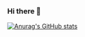 ### Hi there 👋

[![Anurag's GitHub stats](https://github-readme-stats.vercel.app/api?username=akhimji)](https://github.com/anuraghazra/github-readme-stats)

<!--
**akhimji/akhimji** is a ✨ _special_ ✨ repository because its `README.md` (this file) appears on your GitHub profile.

Here are some ideas to get you started:

- 🔭 I’m currently working on ...
- 🌱 I’m currently learning ...
- 👯 I’m looking to collaborate on ...
- 🤔 I’m looking for help with ...
- 💬 Ask me about ...
- 📫 How to reach me: ...
- 😄 Pronouns: ...
- ⚡ Fun fact: ...
-->
